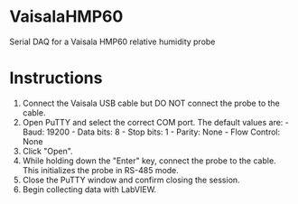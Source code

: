 # VaisalaHMP60
Serial DAQ for a Vaisala HMP60 relative humidity probe

# Instructions
1.  Connect the Vaisala USB cable but DO NOT connect the probe to the cable.
2.  Open PuTTY and select the correct COM port.  The default values are:
            - Baud: 19200
            - Data bits: 8
            - Stop bits: 1
            - Parity: None
            - Flow Control: None
3.  Click "Open".
4.  While holding down the "Enter" key, connect the probe to the cable.  This initializes the probe in RS-485 mode.
5.  Close the PuTTY window and confirm closing the session.
6.  Begin collecting data with LabVIEW.
